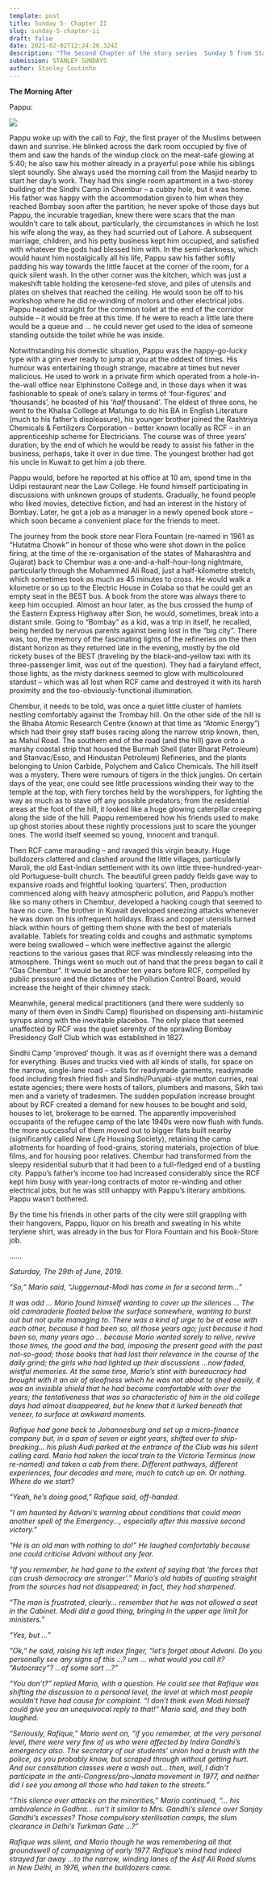 ```yaml
---
template: post
title: Sunday 5- Chapter II
slug: sunday-5-chapter-ii
draft: false
date: 2021-02-02T12:24:26.324Z
description: "The Second Chapter of the story series  Sunday 5 from Stanley "
submission: STANLEY SUNDAYS
author: Stanley Coutinho
---
```

**The Morning After**

Pappu:

![](/media/shrenik-shah-6qftculkey4-unsplash.jpg)

Pappu woke up with the call to *Fajr*, the first prayer of the Muslims between dawn and sunrise. He blinked across the dark room occupied by five of them and saw the hands of the windup clock on the meat-safe glowing at 5:40; he also saw his mother already in a prayerful pose while his siblings slept soundly. She always used the morning call from the Masjid nearby to start her day’s work. They had this single room apartment in a two-storey building of the Sindhi Camp in Chembur – a cubby hole, but it was home. His father was happy with the accommodation given to him when they reached Bombay soon after the partition; he never spoke of those days but Pappu, the incurable tragedian, knew there were scars that the man wouldn’t care to talk about, particularly, the circumstances in which he lost his wife along the way, as they had scurried out of Lahore. A subsequent marriage, children, and his petty business kept him occupied, and satisfied with whatever the gods had blessed him with. In the semi-darkness, which would haunt him nostalgically all his life, Pappu saw his father softly padding his way towards the little faucet at the corner of the room, for a quick silent wash. In the other corner was the kitchen, which was just a makeshift table holding the kerosene-fed stove, and piles of utensils and plates on shelves that reached the ceiling. He would soon be off to his workshop where he did re-winding of motors and other electrical jobs. Pappu headed straight for the common toilet at the end of the corridor outside – it would be free at this time. If he were to reach a little late there would be a queue and ... he could never get used to the idea of someone standing outside the toilet while he was inside.

Notwithstanding his domestic situation, Pappu was the happy-go-lucky type with a grin ever ready to jump at you at the oddest of times. His humour was entertaining though strange, macabre at times but never malicious. He used to work in a private firm which operated from a hole-in-the-wall office near Elphinstone College and, in those days when it was fashionable to speak of one’s salary in terms of ‘four-figures’ and ‘thousands’, he boasted of his ‘*half* thousand’. The eldest of three sons, he went to the Khalsa College at Matunga to do his BA in English Literature (much to his father’s displeasure), his younger brother joined the Rashtriya Chemicals & Fertilizers Corporation – better known locally as RCF – in an apprenticeship scheme for Electricians. The course was of three years’ duration, by the end of which he would be ready to assist his father in the business, perhaps, take it over in due time. The youngest brother had got his uncle in Kuwait to get him a job there.

Pappu would, before he reported at his office at 10 am, spend time in the Udipi restaurant near the Law College. He found himself participating in discussions with unknown groups of students. Gradually, he found people who liked movies, detective fiction, and had an interest in the history of Bombay. Later, he got a job as a manager in a newly opened book store – which soon became a convenient place for the friends to meet.



The journey from the book store near Flora Fountain (re-named in 1961 as “Hutatma Chowk” in honour of those who were shot down in the police firing, at the time of the re-organisation of the states of Maharashtra and Gujarat) back to Chembur was a one-and-a-half-hour-long nightmare, particularly through the Mohammed Ali Road, just a half-kilometre stretch, which sometimes took as much as 45 minutes to cross. He would walk a kilometre or so up to the Electric House in Colaba so that he could get an empty seat in the BEST bus. A book from the store was always there to keep him occupied. Almost an hour later, as the bus crossed the hump of the Eastern Express Highway after Sion, he would, sometimes, break into a distant smile. Going to “Bombay” as a kid, was a trip in itself, he recalled, being herded by nervous parents against being lost in the “big city”. There was, too, the memory of the fascinating lights of the refineries on the then distant horizon as they returned late in the evening, mostly by the old rickety buses of the BEST (traveling by the black-and-yellow taxi with its three-passenger limit, was out of the question). They had a fairyland effect, those lights, as the misty darkness seemed to glow with multicoloured stardust – which was all lost when RCF came and destroyed it with its harsh proximity and the too-obviously-functional illumination.

Chembur, it needs to be told, was once a quiet little cluster of hamlets nestling comfortably against the Trombay hill. On the other side of the hill is the Bhaba Atomic Research Centre (known at that time as “Atomic Energy”) which had their grey staff buses racing along the narrow strip known, then, as Mahul Road. The southern end of the road (and the hill) gave onto a marshy coastal strip that housed the Burmah Shell (later Bharat Petroleum) and Stanvac/Esso, and Hindustan Petroleum) Refineries, and the plants belonging to Union Carbide, Polychem and Calico Chemicals. The hill itself was a mystery. There were rumours of tigers in the thick jungles. On certain days of the year, one could see little processions winding their way to the temple at the top, with fiery torches held by the worshippers, for lighting the way as much as to stave off any possible predators; from the residential areas at the foot of the hill, it looked like a huge glowing caterpillar creeping along the side of the hill. Pappu remembered how his friends used to make up ghost stories about these nightly processions just to scare the younger ones. The world itself seemed so young, innocent and tranquil.

Then RCF came marauding – and ravaged this virgin beauty. Huge bulldozers clattered and clashed around the little villages, particularly Maroli, the old East-Indian settlement with its own little three-hundred-year-old Portuguese-built church. The beautiful green paddy fields gave way to expansive roads and frightful looking ‘quarters’. Then, production commenced along with heavy atmospheric pollution, and Pappu’s mother like so many others in Chembur, developed a hacking cough that seemed to have no cure. The brother in Kuwait developed sneezing attacks whenever he was down on his infrequent holidays. Brass and copper utensils turned black within hours of getting them shone with the best of materials available. Tablets for treating colds and coughs and asthmatic symptoms were being swallowed – which were ineffective against the allergic reactions to the various gases that RCF was mindlessly releasing into the atmosphere. Things went so much out of hand that the press began to call it “Gas Chembur”. It would be another ten years before RCF, compelled by public pressure and the dictates of the Pollution Control Board, would increase the height of their chimney stack.

Meanwhile, general medical practitioners (and there were suddenly so many of them even in Sindhi Camp) flourished on dispensing anti-histaminic syrups along with the inevitable placebos. The only place that seemed unaffected by RCF was the quiet serenity of the sprawling Bombay Presidency Golf Club which was established in 1827.

Sindhi Camp ‘improved’ though. It was as if overnight there was a demand for everything. Buses and trucks vied with all kinds of stalls, for space on the narrow, single-lane road – stalls for readymade garments, readymade food including fresh fried fish and Sindhi/Punjabi-style mutton curries, real estate agencies; there were hosts of tailors, plumbers and masons, Sikh taxi men and a variety of tradesmen. The sudden population increase brought about by RCF created a demand for new houses to be bought and sold, houses to let, brokerage to be earned. The apparently impoverished occupants of the refugee camp of the late 1940s were now flush with funds. the more successful of them moved out to bigger flats built nearby (significantly called *New Life* Housing Society), retaining the camp allotments for hoarding of food-grains, storing materials, projection of blue films, and for housing poor relatives. Chembur had transformed from the sleepy residential suburb that it had been to a full-fledged end of a bustling city. Pappu’s father’s income too had increased considerably since the RCF kept him busy with year-long contracts of motor re-winding and other electrical jobs, but he was still unhappy with Pappu’s literary ambitions. Pappu wasn’t bothered.

By the time his friends in other parts of the city were still grappling with their hangovers, Pappu, liquor on his breath and sweating in his white terylene shirt, was already in the bus for Flora Fountain and his Book-Store job.

......

*Saturday, The 29th of June, 2019.*





*“So,” Mario said, “Juggernaut-Modi has come in for a second term…”*



*It was odd … Mario found himself wanting to cover up the silences … The old camaraderie floated below the surface somewhere, wanting to burst out but not quite managing to. There was a kind of urge to be at ease with each other, because it had been so, all those years ago; just because it had been so, many years ago … because Mario wanted sorely to relive, revive those times, the good and the bad, imposing the present good with the past not-so-good; those books that had lost their relevance in the course of the daily grind; the girls who had lighted up their discussions …now faded, wistful memories. At the same time, Mario’s stint with bureaucracy had brought with it an air of aloofness which he was not about to shed easily, it was an invisible shield that he had become comfortable with over the years; the tentativeness that was so characteristic of him in the old college days had almost disappeared, but he knew that it lurked beneath that veneer, to surface at awkward moments.*



*Rafique had gone back to Johannesburg and set up a micro-finance company but, in a span of seven or eight years, shifted over to ship-breaking… his plush Audi parked at the entrance of the Club was his silent calling card. Mario had taken the local train to the Victoria Terminus (now re-named) and taken a cab from there. Different pathways, different experiences, four decades and more, much to catch up on. Or nothing. Where do we start?*



*“Yeah, he’s doing good,” Rafique said, off-handed.*



*“I am haunted by Advani’s warning about conditions that could mean another spell of the Emergency..., especially after this massive second victory.”*



*“He is an old man with nothing to do!” He laughed comfortably because one could criticise Advani without any fear.*



*“If you remember, he had gone to the extent of saying that ‘the forces that can crush democracy are stronger’.” Mario’s old habits of quoting straight from the sources had not disappeared; in fact, they had sharpened.*



*“The man is frustrated, clearly… remember that he was not allowed a seat in the Cabinet. Modi did a good thing, bringing in the upper age limit for ministers.”*



*“Yes, but ...”*



*“Ok,” he said, raising his left index finger, “let’s forget about Advani. Do you personally see any signs of this …? um … what would you call it? “Autocracy”? …of some sort …?”*



*“You don’t?” replied Mario, with a question. He could see that Rafique was shifting the discussion to a personal level, the level at which most people wouldn’t have had cause for complaint. “I don’t think even Modi himself could give you an unequivocal reply to that!” Mario said, and they both laughed.*



*“Seriously, Rafique,” Mario went on, “if you remember, at the very personal level, there were very few of us who were affected by Indira Gandhi’s emergency also. The secretary of our students’ union had a brush with the police, as you probably know, but scraped through without getting hurt. And our constitution classes were a wash out… then, well, I didn’t participate in the anti-Congress/pro-Janata movement in 1977, and neither did I see you among all those who had taken to the streets.”*



*“This silence over attacks on the minorities,” Mario continued, “… his ambivalence in Godhra… isn’t it similar to Mrs. Gandhi’s silence over Sanjay Gandhi’s excesses? Those compulsory sterilisation camps, the slum clearance in Delhi’s Turkman Gate …?”*



*Rafique was silent, and Mario though he was remembering all that groundswell of campaigning of early 1977. Rafique’s mind had indeed strayed far away …to the narrow, winding lanes of the Asif Ali Road slums in New Delhi, in 1976, when the bulldozers came.*